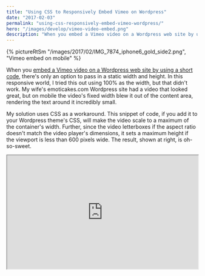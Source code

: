 ```yaml
---
title: "Using CSS to Responsively Embed Vimeo on Wordpress"
date: "2017-02-03"
permalink: "using-css-responsively-embed-vimeo-wordpress/"
hero: "/images/develop/vimeo-video-embed.png"
description: "When you embed a Vimeo video on a Wordpress web site by using a short code, there's only an option to pass in a static width and height."
---
```


{% pictureRtSm "/images/2017/02/IMG_7874_iphone6_gold_side2.png", "Vimeo embed on mobile" %}

When you [embed a Vimeo video on a Wordpress web site by using a short code](https://en.support.wordpress.com/videos/vimeo), there's only an option to pass in a static width and height. In this responsive world, I tried this out using 100% as the width, but that didn't work. My wife's emoticakes.com Wordpress site had a video that looked great, but on mobile the video's fixed width blew it out of the content area, rendering the text around it incredibly small.

My solution uses CSS as a workaround. This snippet of code, if you add it to your Wordpress theme's CSS, will make the video scale to a maximum of the container's width. Further, since the video letterboxes if the aspect ratio doesn't match the video player's dimensions, it sets a maximum height if the viewport is less than 600 pixels wide. The result, shown at right, is oh-so-sweet.

<iframe height="300" width="100%" src="https://codepen.io/scottpdawson/embed/PWedqx?height=300&amp;theme-id=light&amp;default-tab=css" allowfullscreen="true"></iframe>

